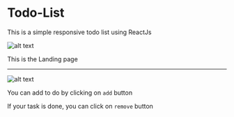 # Todo-List
This is a simple responsive todo list using ReactJs

![alt text](https://drive.google.com/file/d/1kq2KYcYzBeonURfF-amjdMiIJlw_gl23/view?usp=sharing)

This is the Landing page

---------------------------------

![alt text]([https://drive.google.com/file/d/1kq2KYcYzBeonURfF-amjdMiIJlw_gl23/view?usp=sharing](https://drive.google.com/file/d/1NYINZi80_dixSrfqSewXdgvadx56vT5R/view?usp=sharing)https://drive.google.com/file/d/1NYINZi80_dixSrfqSewXdgvadx56vT5R/view?usp=sharing)

You can add to do by clicking on `add` button 

If your task is done,  you can click on `remove` button

